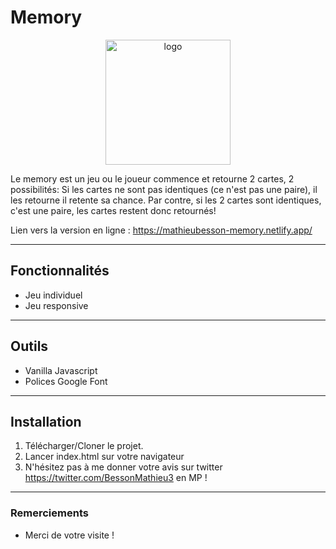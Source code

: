 # Memory

<p align="center">
    <img src="https://mathieubesson-memory.netlify.app/img/logo.png" alt="logo" width="200" height="200">
</p>

Le memory est un jeu ou le joueur commence et retourne 2 cartes, 2 possibilités: Si les cartes ne sont pas identiques (ce n'est pas une paire), il les retourne il retente sa chance. Par contre, si les 2 cartes sont identiques, c'est une paire, les cartes restent donc retournés!

Lien vers la version en ligne : https://mathieubesson-memory.netlify.app/ 

---

## Fonctionnalités

* Jeu individuel
* Jeu responsive

---

## Outils

* Vanilla Javascript 
* Polices Google Font

---

## Installation

1. Télécharger/Cloner le projet.
2. Lancer index.html sur votre navigateur
3. N'hésitez pas à me donner votre avis sur twitter https://twitter.com/BessonMathieu3 en MP !

---

### Remerciements

* Merci de votre visite !